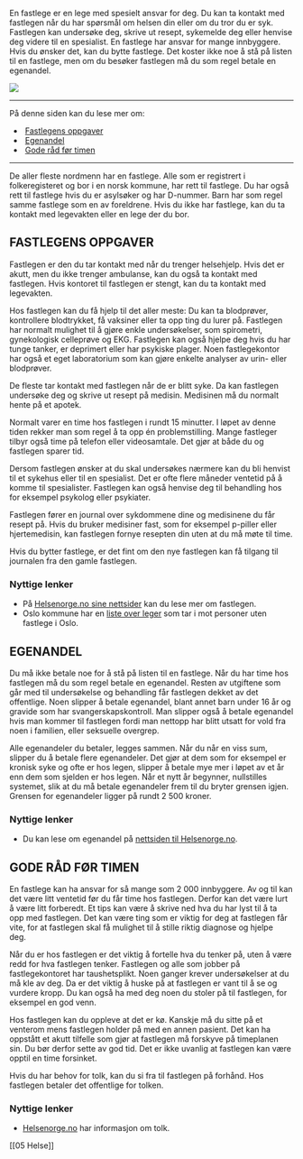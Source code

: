 En fastlege er en lege med spesielt ansvar for deg. Du kan ta kontakt med fastlegen når du har spørsmål om helsen din eller om du tror du er syk. Fastlegen kan undersøke deg, skrive ut resept, sykemelde deg eller henvise deg videre til en spesialist. En fastlege har ansvar for mange innbyggere. Hvis du ønsker det, kan du bytte fastlege. Det koster ikke noe å stå på listen til en fastlege, men om du besøker fastlegen må du som regel betale en egenandel.

![](https://cdn.kursoria.no/pensum/elements/pensum-for-samfunnskunnskapsproven-_rvtbyn.jpg)

---

På denne siden kan du lese mer om:

-    [Fastlegens oppgaver](https://app.norskkunnskap.no/pensum/rtehtr/3hnasx/rvtbyn#fastlegens-oppgaver)
-    [Egenandel](https://app.norskkunnskap.no/pensum/rtehtr/3hnasx/rvtbyn#egenandel)
-    [Gode råd før timen](https://app.norskkunnskap.no/pensum/rtehtr/3hnasx/rvtbyn#gode-rad-for-timen)

---

De aller fleste nordmenn har en fastlege. Alle som er registrert i folkeregisteret og bor i en norsk kommune, har rett til fastlege. Du har også rett til fastlege hvis du er asylsøker og har D-nummer. Barn har som regel samme fastlege som en av foreldrene. Hvis du ikke har fastlege, kan du ta kontakt med legevakten eller en lege der du bor. 

## FASTLEGENS OPPGAVER

Fastlegen er den du tar kontakt med når du trenger helsehjelp. Hvis det er akutt, men du ikke trenger ambulanse, kan du også ta kontakt med fastlegen. Hvis kontoret til fastlegen er stengt, kan du ta kontakt med legevakten. 

Hos fastlegen kan du få hjelp til det aller meste: Du kan ta blodprøver, kontrollere blodtrykket, få vaksiner eller ta opp ting du lurer på. Fastlegen har normalt mulighet til å gjøre enkle undersøkelser, som spirometri, gynekologisk celleprøve og EKG. Fastlegen kan også hjelpe deg hvis du har tunge tanker, er deprimert eller har psykiske plager. Noen fastlegekontor har også et eget laboratorium som kan gjøre enkelte analyser av urin- eller blodprøver.

De fleste tar kontakt med fastlegen når de er blitt syke. Da kan fastlegen undersøke deg og skrive ut resept på medisin. Medisinen må du normalt hente på et apotek.

Normalt varer en time hos fastlegen i rundt 15 minutter. I løpet av denne tiden rekker man som regel å ta opp én problemstilling. Mange fastleger tilbyr også time på telefon eller videosamtale. Det gjør at både du og fastlegen sparer tid. 

Dersom fastlegen ønsker at du skal undersøkes nærmere kan du bli henvist til et sykehus eller til en spesialist. Det er ofte flere måneder ventetid på å komme til spesialister. Fastlegen kan også henvise deg til behandling hos for eksempel psykolog eller psykiater.

Fastlegen fører en journal over sykdommene dine og medisinene du får resept på. Hvis du bruker medisiner fast, som for eksempel p-piller eller hjertemedisin, kan fastlegen fornye resepten din uten at du må møte til time.

Hvis du bytter fastlege, er det fint om den nye fastlegen kan få tilgang til journalen fra den gamle fastlegen. 

### Nyttige lenker

-   På [Helsenorge.no sine nettsider](https://www.helsenorge.no/fastlegen/om/) kan du lese mer om fastlegen.
-   Oslo kommune har en [liste over leger](https://www.oslo.kommune.no/helse-og-omsorg/helsetjenester/fastlege/pasienter-som-ikke-star-pa-fastlegeliste/) som tar i mot personer uten fastlege i Oslo.

## EGENANDEL

Du må ikke betale noe for å stå på listen til en fastlege. Når du har time hos fastlegen må du som regel betale en egenandel. Resten av utgiftene som går med til undersøkelse og behandling får fastlegen dekket av det offentlige. Noen slipper å betale egenandel, blant annet barn under 16 år og gravide som har svangerskapskontroll. Man slipper også å betale egenandel hvis man kommer til fastlegen fordi man nettopp har blitt utsatt for vold fra noen i familien, eller seksuelle overgrep.

Alle egenandeler du betaler, legges sammen. Når du når en viss sum, slipper du å betale flere egenandeler. Det gjør at dem som for eksempel er kronisk syke og ofte er hos legen, slipper å betale mye mer i løpet av et år enn dem som sjelden er hos legen. Når et nytt år begynner, nullstilles systemet, slik at du må betale egenandeler frem til du bryter grensen igjen. Grensen for egenandeler ligger på rundt 2 500 kroner.

### Nyttige lenker

-   Du kan lese om egenandel på [nettsiden til Helsenorge.no](https://www.helsenorge.no/betaling-for-helsetjenester/betaling-hos-lege/).

## GODE RÅD FØR TIMEN

En fastlege kan ha ansvar for så mange som 2 000 innbyggere. Av og til kan det være litt ventetid før du får time hos fastlegen. Derfor kan det være lurt å være litt forberedt. Et tips kan være å skrive ned hva du har lyst til å ta opp med fastlegen. Det kan være ting som er viktig for deg at fastlegen får vite, for at fastlegen skal få mulighet til å stille riktig diagnose og hjelpe deg. 

Når du er hos fastlegen er det viktig å fortelle hva du tenker på, uten å være redd for hva fastlegen tenker. Fastlegen og alle som jobber på fastlegekontoret har taushetsplikt. Noen ganger krever undersøkelser at du må kle av deg. Da er det viktig å huske på at fastlegen er vant til å se og vurdere kropp. Du kan også ha med deg noen du stoler på til fastlegen, for eksempel en god venn.

Hos fastlegen kan du oppleve at det er kø. Kanskje må du sitte på et venterom mens fastlegen holder på med en annen pasient. Det kan ha oppstått et akutt tilfelle som gjør at fastlegen må forskyve på timeplanen sin. Du bør derfor sette av god tid. Det er ikke uvanlig at fastlegen kan være opptil en time forsinket. 

Hvis du har behov for tolk, kan du si fra til fastlegen på forhånd. Hos fastlegen betaler det offentlige for tolken.

### Nyttige lenker

-   [Helsenorge.no](https://www.helsenorge.no/rettigheter/rett-til-tolk/) har informasjon om tolk.


[[05 Helse]]